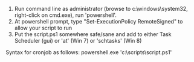1. Run command line as administrator (browse to c:\windows\system32, right-click on cmd.exe), run 'powershell'.
2. At powershell prompt, type "Set-ExecutionPolicy RemoteSigned" to allow your script to run
3. Put the script.ps1 somewhere safe/sane and add to either Task Scheduler (gui) or 'at' (Win 7) or 'schtasks' (Win 8)

Syntax for cronjob as follows: powershell.exe 'c:\scripts\script.ps1'


